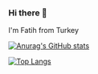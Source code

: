 ### Hi there 👋
I'm Fatih from Turkey 

[![Anurag's GitHub stats](https://github-readme-stats.vercel.app/api?username=fatihnet75)](https://github.com/anuraghazra/github-readme-stats)


[![Top Langs](https://github-readme-stats.vercel.app/api/top-langs/?username=fatihnet75&layout=compact)](https://github.com/anuraghazra/github-readme-stats)
